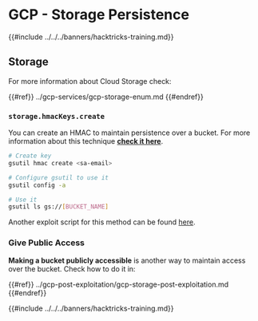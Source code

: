 # GCP - Storage Persistence

{{#include ../../../banners/hacktricks-training.md}}

## Storage

For more information about Cloud Storage check:

{{#ref}}
../gcp-services/gcp-storage-enum.md
{{#endref}}

### `storage.hmacKeys.create`

You can create an HMAC to maintain persistence over a bucket. For more information about this technique [**check it here**](../gcp-privilege-escalation/gcp-storage-privesc.md#storage.hmackeys.create).

```bash
# Create key
gsutil hmac create <sa-email>

# Configure gsutil to use it
gsutil config -a

# Use it
gsutil ls gs://[BUCKET_NAME]
```

Another exploit script for this method can be found [here](https://github.com/RhinoSecurityLabs/GCP-IAM-Privilege-Escalation/blob/master/ExploitScripts/storage.hmacKeys.create.py).

### Give Public Access

**Making a bucket publicly accessible** is another way to maintain access over the bucket. Check how to do it in:

{{#ref}}
../gcp-post-exploitation/gcp-storage-post-exploitation.md
{{#endref}}

{{#include ../../../banners/hacktricks-training.md}}




